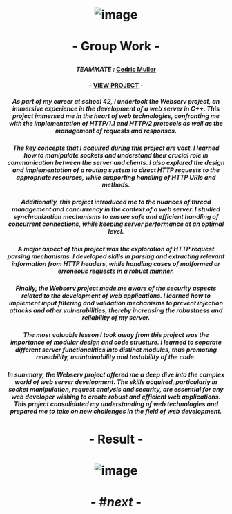 # <p align="center"> ![image](https://github.com/ChrstphrChevalier/42Cursus/assets/146819291/0fa93075-29af-4d6e-8a55-d0e99bffeba2) </p>

# <p align="center"> - Group Work - </p>

#### <p align="center"> *TEAMMATE :* [Cedric Muller](https://github.com/aceyzz) </p>

#### <p align="center"> - [VIEW PROJECT](https://github.com/aceyzz/Webserv) - </p>

##### <p align="center"> *As part of my career at school 42, I undertook the Webserv project, an immersive experience in the development of a web server in C++. This project immersed me in the heart of web technologies, confronting me with the implementation of HTTP/1.1 and HTTP/2 protocols as well as the management of requests and responses.* </p>

##### <p align="center"> *The key concepts that I acquired during this project are vast. I learned how to manipulate sockets and understand their crucial role in communication between the server and clients. I also explored the design and implementation of a routing system to direct HTTP requests to the appropriate resources, while supporting handling of HTTP URIs and methods.* </p>

##### <p align="center"> *Additionally, this project introduced me to the nuances of thread management and concurrency in the context of a web server. I studied synchronization mechanisms to ensure safe and efficient handling of concurrent connections, while keeping server performance at an optimal level.* </p>

##### <p align="center"> *A major aspect of this project was the exploration of HTTP request parsing mechanisms. I developed skills in parsing and extracting relevant information from HTTP headers, while handling cases of malformed or erroneous requests in a robust manner.* </p>

##### <p align="center"> *Finally, the Webserv project made me aware of the security aspects related to the development of web applications. I learned how to implement input filtering and validation mechanisms to prevent injection attacks and other vulnerabilities, thereby increasing the robustness and reliability of my server.* </p>

##### <p align="center"> *The most valuable lesson I took away from this project was the importance of modular design and code structure. I learned to separate different server functionalities into distinct modules, thus promoting reusability, maintainability and testability of the code.* </p>

##### <p align="center"> *In summary, the Webserv project offered me a deep dive into the complex world of web server development. The skills acquired, particularly in socket manipulation, request analysis and security, are essential for any web developer wishing to create robust and efficient web applications. This project consolidated my understanding of web technologies and prepared me to take on new challenges in the field of web development.* </p>

# <p align="center">     </p>

# <p align="center"> - Result - </p>

# <p align="center"> ![image](https://github.com/user-attachments/assets/34c00217-dd30-4b65-a7e4-80234f18180f) </p>

# <p align="center"> - #*next* - </p>
